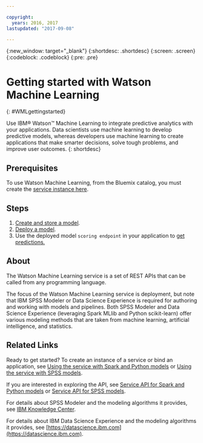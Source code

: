 ```yaml
---

copyright:
  years: 2016, 2017
lastupdated: "2017-09-08"

---
```


<!-- Common attributes used in the template are defined as follows: -->
{:new_window: target="_blank"}
{:shortdesc: .shortdesc}
{:screen: .screen}
{:codeblock: .codeblock}
{:pre: .pre}

# Getting started with Watson Machine Learning
{: #WMLgettingstarted}

Use IBM® Watson™ Machine Learning to integrate predictive analytics with your applications. Data scientists use machine learning to develop predictive models, whereas developers use machine learning to create applications that make smarter decisions, solve tough problems, and improve user outcomes.
{: shortdesc}

## Prerequisites

To use Watson Machine Learning, from the Bluemix catalog, you must create the [service instance here](https://console.bluemix.net/catalog/services/ibm-watson-machine-learning/).

## Steps

1. [Create and store a model](pm_custom_models.html).
2. [Deploy a  model](pm_service_api_spark_online.html).
3. Use the deployed model `scoring endpoint` in your application to [get predictions.](pm_service_api_spark_building.html)

## About

The Watson Machine Learning service is a set of REST APIs that can be
called from any programming language.

The focus of the Watson Machine Learning service is deployment, but note
that IBM SPSS Modeler or Data Science Experience is required for
authoring and working with models and pipelines. Both SPSS
Modeler and Data Science Experience (leveraging Spark MLlib and Python scikit-learn) offer various modeling methods that are taken from machine
learning, artificial intelligence, and statistics.

## Related Links

Ready to get started? To create an instance of a service or bind
an application, see [Using the service with Spark and Python models](using_pm_service_dsx.html) or
[Using the service with SPSS models](using_pm_service.html).

If you are interested in exploring the API, see [Service API for Spark and Python models](pm_service_api_spark.html) or [Service
API for SPSS models](pm_service_api_spss.html).

For details about SPSS Modeler and the modeling algorithms it
provides, see [IBM Knowledge Center](https://www.ibm.com/support/knowledgecenter/SS3RA7).

For details about IBM Data Science Experience and the modeling
algorithms it provides, see [https://datascience.ibm.com](https://datascience.ibm.com).
